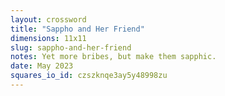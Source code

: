 ```yaml
---
layout: crossword
title: "Sappho and Her Friend"
dimensions: 11x11
slug: sappho-and-her-friend
notes: Yet more bribes, but make them sapphic.
date: May 2023
squares_io_id: czszknqe3ay5y48998zu
---
```

